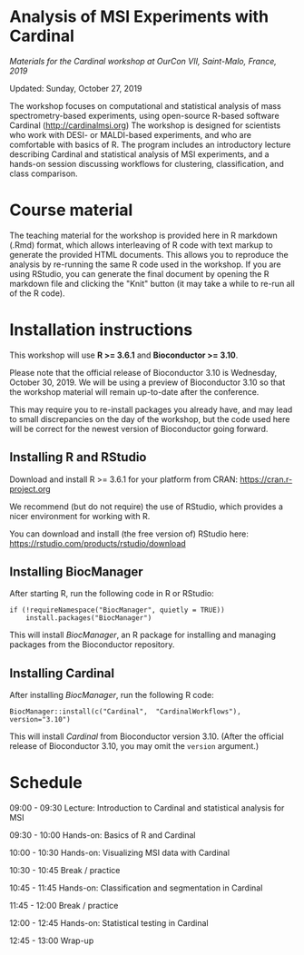 # Analysis of MSI Experiments with Cardinal

*Materials for the Cardinal workshop at OurCon VII, Saint-Malo, France, 2019*

Updated: Sunday, October 27, 2019

The workshop focuses on computational and statistical analysis of mass spectrometry-based experiments, using open-source R-based software Cardinal (http://cardinalmsi.org) The workshop is designed for scientists who work with DESI- or MALDI-based experiments, and who are comfortable with basics of R. The program includes an introductory lecture describing Cardinal and statistical analysis of MSI experiments, and a hands-on session discussing workflows for clustering, classification, and class comparison.

# Course material

The teaching material for the workshop is provided here in R markdown (.Rmd) format, which allows interleaving of R code with text markup to generate the provided HTML documents. This allows you to reproduce the analysis by re-running the same R code used in the workshop. If you are using RStudio, you can generate the final document by opening the R markdown file and clicking the "Knit" button (it may take a while to re-run all of the R code).

# Installation instructions

This workshop will use __R >= 3.6.1__ and __Bioconductor >= 3.10__.

Please note that the official release of Bioconductor 3.10 is Wednesday, October 30, 2019. We will be using a preview of Bioconductor 3.10 so that the workshop material will remain up-to-date after the conference.

This may require you to re-install packages you already have, and may lead to small discrepancies on the day of the workshop, but the code used here will be correct for the newest version of Bioconductor going forward.

## Installing R and RStudio

Download and install R >= 3.6.1 for your platform from CRAN: https://cran.r-project.org

We recommend (but do not require) the use of RStudio, which provides a nicer environment for working with R.

You can download and install (the free version of) RStudio here: https://rstudio.com/products/rstudio/download

## Installing BiocManager

After starting R, run the following code in R or RStudio:

```{r}
if (!requireNamespace("BiocManager", quietly = TRUE))
    install.packages("BiocManager")
```

This will install *BiocManager*, an R package for installing and managing packages from the Bioconductor repository.

## Installing Cardinal

After installing *BiocManager*, run the following R code:

```{r}
BiocManager::install(c("Cardinal",  "CardinalWorkflows"), version="3.10")
```

This will install *Cardinal* from Bioconductor version 3.10. (After the official release of Bioconductor 3.10, you may omit the `version` argument.)

# Schedule

09:00 - 09:30 Lecture: Introduction to Cardinal and statistical analysis for MSI

09:30 - 10:00 Hands-on: Basics of R and Cardinal

10:00 - 10:30 Hands-on: Visualizing MSI data with Cardinal

10:30 - 10:45 Break / practice

10:45 - 11:45 Hands-on: Classification and segmentation in Cardinal

11:45 - 12:00 Break / practice

12:00 - 12:45 Hands-on: Statistical testing in Cardinal

12:45 - 13:00 Wrap-up


